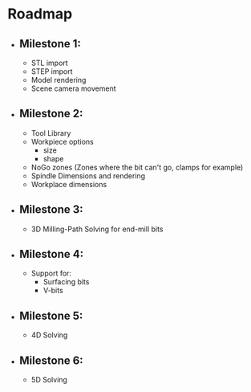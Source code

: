 # Roadmap
- ## Milestone 1:
    - STL import
    - STEP import
    - Model rendering
    - Scene camera movement
- ## Milestone 2:
    - Tool Library
    - Workpiece options
        - size
        - shape
    - NoGo zones (Zones where the bit can't go, clamps for example)
    - Spindle Dimensions and rendering
    - Workplace dimensions
- ## Milestone 3:
    - 3D Milling-Path Solving for end-mill bits
- ## Milestone 4:
    - Support for:
        - Surfacing bits
        - V-bits
- ## Milestone 5:
    - 4D Solving
- ## Milestone 6:
    - 5D Solving
